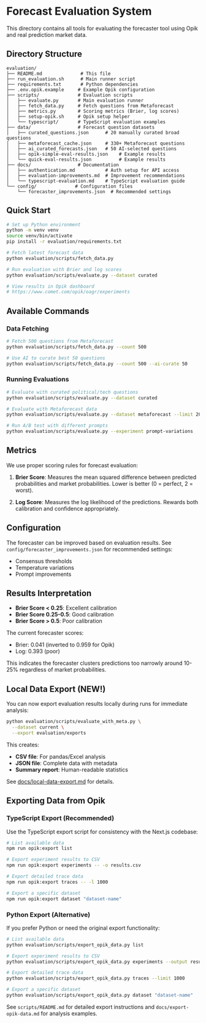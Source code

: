 # Forecast Evaluation System

This directory contains all tools for evaluating the forecaster tool using Opik and real prediction market data.

## Directory Structure

```
evaluation/
├── README.md              # This file
├── run_evaluation.sh      # Main runner script
├── requirements.txt       # Python dependencies
├── .env.opik.example     # Example Opik configuration
├── scripts/              # Evaluation scripts
│   ├── evaluate.py       # Main evaluation runner
│   ├── fetch_data.py     # Fetch questions from Metaforecast
│   ├── metrics.py        # Scoring metrics (Brier, log scores)
│   ├── setup-opik.sh     # Opik setup helper
│   └── typescript/       # TypeScript evaluation examples
├── data/                 # Forecast question datasets
│   ├── curated_questions.json      # 20 manually curated broad questions
│   ├── metaforecast_cache.json     # 330+ Metaforecast questions
│   ├── ai_curated_forecasts.json   # 50 AI-selected questions
│   ├── opik-simple-eval-results.json    # Example results
│   └── quick-eval-results.json          # Example results
├── docs/                 # Documentation
│   ├── authentication.md           # Auth setup for API access
│   ├── evaluation-improvements.md  # Improvement recommendations
│   └── typescript-evaluation.md    # TypeScript evaluation guide
└── config/              # Configuration files
    └── forecaster_improvements.json  # Recommended settings
```

## Quick Start

```bash
# Set up Python environment
python -m venv venv
source venv/bin/activate
pip install -r evaluation/requirements.txt

# Fetch latest forecast data
python evaluation/scripts/fetch_data.py

# Run evaluation with Brier and log scores
python evaluation/scripts/evaluate.py --dataset curated

# View results in Opik dashboard
# https://www.comet.com/opik/oagr/experiments
```

## Available Commands

### Data Fetching
```bash
# Fetch 500 questions from Metaforecast
python evaluation/scripts/fetch_data.py --count 500

# Use AI to curate best 50 questions
python evaluation/scripts/fetch_data.py --count 500 --ai-curate 50
```

### Running Evaluations
```bash
# Evaluate with curated political/tech questions
python evaluation/scripts/evaluate.py --dataset curated

# Evaluate with Metaforecast data
python evaluation/scripts/evaluate.py --dataset metaforecast --limit 20

# Run A/B test with different prompts
python evaluation/scripts/evaluate.py --experiment prompt-variations
```

## Metrics

We use proper scoring rules for forecast evaluation:

1. **Brier Score**: Measures the mean squared difference between predicted probabilities and market probabilities. Lower is better (0 = perfect, 2 = worst).

2. **Log Score**: Measures the log likelihood of the predictions. Rewards both calibration and confidence appropriately.

## Configuration

The forecaster can be improved based on evaluation results. See `config/forecaster_improvements.json` for recommended settings:
- Consensus thresholds
- Temperature variations
- Prompt improvements

## Results Interpretation

- **Brier Score < 0.25**: Excellent calibration
- **Brier Score 0.25-0.5**: Good calibration
- **Brier Score > 0.5**: Poor calibration

The current forecaster scores:
- Brier: 0.041 (inverted to 0.959 for Opik)
- Log: 0.393 (poor)

This indicates the forecaster clusters predictions too narrowly around 10-25% regardless of market probabilities.

## Local Data Export (NEW!)

You can now export evaluation results locally during runs for immediate analysis:

```bash
python evaluation/scripts/evaluate_with_meta.py \
  --dataset current \
  --export evaluation/exports
```

This creates:
- **CSV file**: For pandas/Excel analysis
- **JSON file**: Complete data with metadata
- **Summary report**: Human-readable statistics

See [docs/local-data-export.md](docs/local-data-export.md) for details.

## Exporting Data from Opik

### TypeScript Export (Recommended)

Use the TypeScript export script for consistency with the Next.js codebase:

```bash
# List available data
npm run opik:export list

# Export experiment results to CSV
npm run opik:export experiments -- -o results.csv

# Export detailed trace data
npm run opik:export traces -- -l 1000

# Export a specific dataset
npm run opik:export dataset "dataset-name"
```

### Python Export (Alternative)

If you prefer Python or need the original export functionality:

```bash
# List available data
python evaluation/scripts/export_opik_data.py list

# Export experiment results to CSV
python evaluation/scripts/export_opik_data.py experiments --output results.csv

# Export detailed trace data
python evaluation/scripts/export_opik_data.py traces --limit 1000

# Export a specific dataset
python evaluation/scripts/export_opik_data.py dataset "dataset-name"
```

See `scripts/README.md` for detailed export instructions and `docs/export-opik-data.md` for analysis examples.